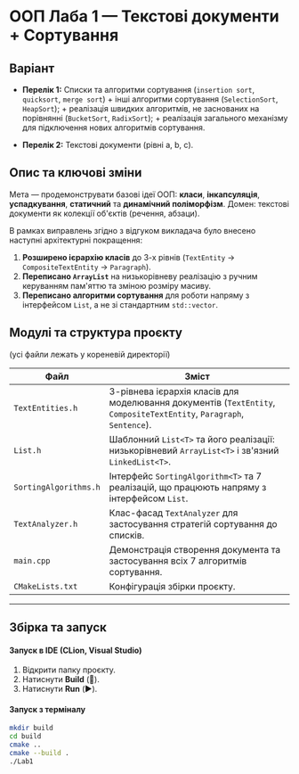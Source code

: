 # ООП Лаба 1 — Текстові документи + Сортування

## Варіант

- **Перелік 1:** Списки та алгоритми сортування (`insertion sort`, `quicksort`, `merge sort`) + інші алгоритми сортування (`SelectionSort`, `HeapSort`); + реалізація швидких алгоритмів, не заснованих на порівнянні (`BucketSort`, `RadixSort`); + реалізація загального механізму для підключення нових алгоритмів сортування.

- **Перелік 2:** Текстові документи (рівні a, b, c).

## Опис та ключові зміни

Мета — продемонструвати базові ідеї ООП: **класи**, **інкапсуляція**, **успадкування**, **статичний** та **динамічний поліморфізм**.
Домен: текстові документи як колекції об'єктів (речення, абзаци).

В рамках виправлень згідно з відгуком викладача було внесено наступні архітектурні покращення:
1.  **Розширено ієрархію класів** до 3-х рівнів (`TextEntity` → `CompositeTextEntity` → `Paragraph`).
2.  **Переписано `ArrayList`** на низькорівневу реалізацію з ручним керуванням пам'яттю та зміною розміру масиву.
3.  **Переписано алгоритми сортування** для роботи напряму з інтерфейсом `List`, а не зі стандартним `std::vector`.

## Модулі та структура проєкту
(усі файли лежать у кореневій директорії)

| Файл | Зміст |
|---|---|
| `TextEntities.h` | 3-рівнева ієрархія класів для моделювання документів (`TextEntity`, `CompositeTextEntity`, `Paragraph`, `Sentence`). |
| `List.h` | Шаблонний `List<T>` та його реалізації: низькорівневий `ArrayList<T>` і зв'язний `LinkedList<T>`. |
| `SortingAlgorithms.h` | Інтерфейс `SortingAlgorithm<T>` та 7 реалізацій, що працюють напряму з інтерфейсом `List`. |
| `TextAnalyzer.h` | Клас-фасад `TextAnalyzer` для застосування стратегій сортування до списків. |
| `main.cpp` | Демонстрація створення документа та застосування всіх 7 алгоритмів сортування. |
| `CMakeLists.txt` | Конфігурація збірки проєкту. |

---

## Збірка та запуск

#### Запуск в IDE (CLion, Visual Studio)
1. Відкрити папку проєкту.
2. Натиснути **Build** (🔨).
3. Натиснути **Run** (▶️).

#### Запуск з терміналу
```bash
mkdir build
cd build
cmake ..
cmake --build .
./Lab1